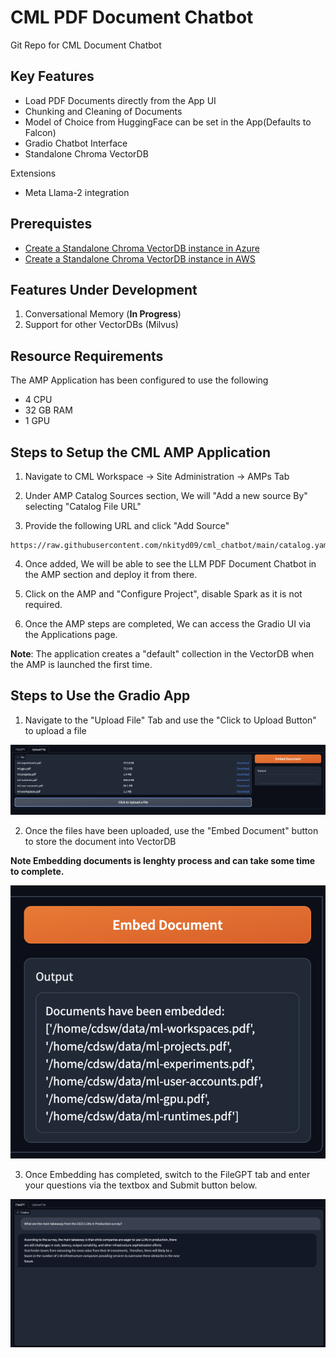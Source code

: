 # CML PDF Document Chatbot
Git Repo for CML Document Chatbot



## Key Features

- Load PDF Documents directly from the App UI
- Chunking and Cleaning of Documents
- Model of Choice from HuggingFace can be set in the App(Defaults to Falcon)
- Gradio Chatbot Interface
- Standalone Chroma VectorDB

Extensions
- Meta Llama-2 integration

## Prerequistes

- [Create a Standalone Chroma VectorDB instance in Azure](https://github.com/nkityd09/cml_chatbot/blob/main/amp_extensions/Azure_Setting_Up_ChromaDB.md)
- [Create a Standalone Chroma VectorDB instance in AWS](https://github.com/nkityd09/cml_chatbot/blob/main/amp_extensions/Setting_Up_ChromaDB.md)


## Features Under Development

1. Conversational Memory (**In Progress**)
2. Support for other VectorDBs (Milvus)

## Resource Requirements

The AMP Application has been configured to use the following 
- 4 CPU
- 32 GB RAM
- 1 GPU

## Steps to Setup the CML AMP Application

1. Navigate to CML Workspace -> Site Administration -> AMPs Tab

2. Under AMP Catalog Sources section, We will "Add a new source By" selecting "Catalog File URL" 

3. Provide the following URL and click "Add Source"

```
https://raw.githubusercontent.com/nkityd09/cml_chatbot/main/catalog.yaml
```

4. Once added, We will be able to see the LLM PDF Document Chatbot in the AMP section and deploy it from there.

5. Click on the AMP and "Configure Project", disable Spark as it is not required.

6. Once the AMP steps are completed, We can access the Gradio UI via the Applications page.

**Note**: The application creates a "default" collection in the VectorDB when the AMP is launched the first time.

## Steps to Use the Gradio App

1. Navigate to the "Upload File" Tab and use the "Click to Upload Button" to upload a file

![Uploading Files](images/File_Upload.png)

2. Once the files have been uploaded, use the "Embed Document" button to store the document into VectorDB

**Note Embedding documents is lenghty process and can take some time to complete.**

![Embedding Files](images/File_Embed.png)

3. Once Embedding has completed, switch to the FileGPT tab and enter your questions via the textbox and Submit button below.

![Asking Questions](images/Response.png)
